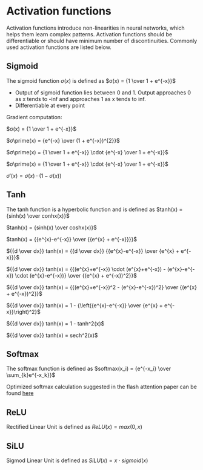 # Activation functions
Activation functions introduce non-linearities in neural networks, which helps them learn complex patterns. Activation functions should be differentiable or should have minimum number of discontinuities. Commonly used activation functions are listed below. 

## Sigmoid
The sigmoid function $σ(x)$ is defined as $σ(x) = {1 \over 1 + e^{-x}}$

* Output of sigmoid function lies between 0 and 1. Output approaches 0 as x tends to -inf and approaches 1 as x tends to inf.
* Differentiable at every point

Gradient computation:

$σ(x) = {1 \over 1 + e^{-x}}$

$σ\prime(x) = {e^{-x} \over (1 + e^{-x})^{2}}$

$σ\prime(x) = {1 \over 1 + e^{-x}} \cdot {e^{-x} \over 1 + e^{-x}}$

$σ\prime(x) = {1 \over 1 + e^{-x}} \cdot {e^{-x} \over 1 + e^{-x}}$

$σ\prime(x) = σ(x) \cdot ( 1 - σ(x))$

## Tanh
The tanh function is a hyperbolic function and is defined as $tanh(x) = {sinh(x) \over conhx(x)}$

$tanh(x) = {sinh(x) \over coshx(x)}$

$tanh(x) = {{e^{x}-e^{-x}} \over {{e^{x} + e^{-x}}}}$

${{d \over dx}} tanh(x) = {{d \over dx}} {{e^{x}-e^{-x}} \over {e^{x} + e^{-x}}}$

${{d \over dx}} tanh(x) = {{(e^{x}+e^{-x}) \cdot (e^{x}+e^{-x}) - (e^{x}-e^{-x}) \cdot (e^{x}-e^{-x})} \over {(e^{x} + e^{-x})^2}}$

${{d \over dx}} tanh(x) = {{(e^{x}+e^{-x})^2 - (e^{x}-e^{-x})^2} \over {(e^{x} + e^{-x})^2}}$

${{d \over dx}} tanh(x) = 1 - {\left({e^{x}-e^{-x}} \over {e^{x} + e^{-x}}\right)^2}$

${{d \over dx}} tanh(x) = 1 - tanh^2(x)$

${{d \over dx}} tanh(x) = sech^2(x)$


## Softmax
The softmax function is defined as $softmax(x_i) = {e^{-x_i} \over \sum_{k}e^{-x_k}}$

Optimized softmax calculation suggested in the flash attention paper can be found [here](/notes/dl/modules/softmax.py)

## ReLU

Rectified Linear Unit is defined as $ReLU(x) = max(0, x)$

## SiLU
Sigmod Linear Unit is defined as $SiLU(x) = x \cdot sigmoid(x)$
